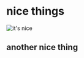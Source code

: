 # nice things

![it's nice](images/Screenshot%2024-01-25%221919.png?raw=true)

## another nice thing
